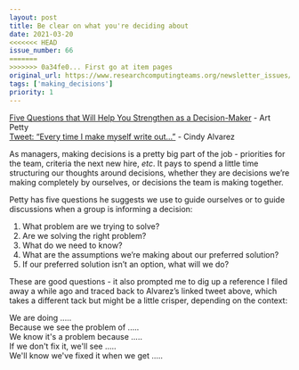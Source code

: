 ```yaml
---
layout: post
title: Be clear on what you're deciding about
date: 2021-03-20
<<<<<<< HEAD
issue_number: 66
=======
>>>>>>> 0a34fe0... First go at item pages
original_url: https://www.researchcomputingteams.org/newsletter_issues/0066
tags: ['making_decisions']
priority: 1
---
```


<!-- markdownlint-disable MD033 -->
<!-- markdownlint-disable MD041 -->
<!-- markdownlint-disable MD049 -->

[Five Questions that Will Help You Strengthen as a Decision-Maker](https://artpetty.com/2021/03/15/leadership-caffeine-strengthen-as-a-decision-maker) - Art Petty <br/>
[Tweet: “Every time I make myself write out…”](https://twitter.com/cindyalvarez/status/1182373668577370112) - Cindy Alvarez

As managers, making decisions is a pretty big part of the job -  priorities for the team, criteria the next new hire,  *etc*.  It pays to spend a little time structuring our thoughts around decisions, whether they are decisions we’re making completely by ourselves, or decisions the team is making together.

Petty has five questions he suggests we use to guide ourselves or to guide discussions when a group is informing a decision:

1. What problem are we trying to solve?
2. Are we solving the right problem?
3. What do we need to know?
4. What are the assumptions we’re making about our preferred solution?
5. If our preferred solution isn’t an option, what will we do?

These are good questions - it also prompted me to dig up a reference I filed away a while ago and traced back to Alvarez’s linked tweet above, which takes a different tack but might be a little crisper, depending on the context:

We are doing ..... <br/>
Because we see the problem of ..... <br/>
We know it's a problem because ..... <br/>
If we don't fix it, we'll see ..... <br/>
We'll know we've fixed it when we get ..... <br/>